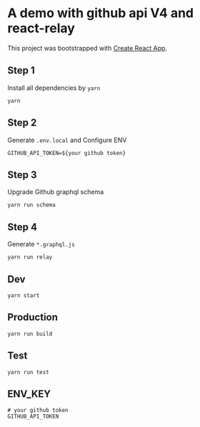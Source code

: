 # A demo with github api V4 and react-relay

This project was bootstrapped with [Create React App](https://github.com/facebookincubator/create-react-app).

## Step 1

Install all dependencies by `yarn`

```
yarn
```

## Step 2

Generate `.env.local` and Configure ENV

```
GITHUB_API_TOKEN=${your github token}
```

## Step 3

Upgrade Github graphql schema

```
yarn run schema
```

## Step 4 

Generate `*.graphql.js`

```
yarn run relay
```

## Dev

```
yarn start
```
  
## Production

```
yarn run build
```
  
## Test

```
yarn run test
```

## ENV_KEY

```
# your github token
GITHUB_API_TOKEN
```  
